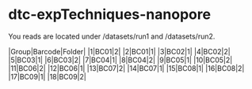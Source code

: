 # dtc-expTechniques-nanopore

You reads are located under /datasets/run1 and /datasets/run2.

|Group|Barcode|Folder|
|1|BC01|2|
|2|BC01|1|
|3|BC02|1|
|4|BC02|2|
|5|BC03|1|
|6|BC03|2|
|7|BC04|1|
|8|BC04|2|
|9|BC05|1|
|10|BC05|2|
|11|BC06|2|
|12|BC06|1|
|13|BC07|2|
|14|BC07|1|
|15|BC08|1|
|16|BC08|2|
|17|BC09|1|
|18|BC09|2|
